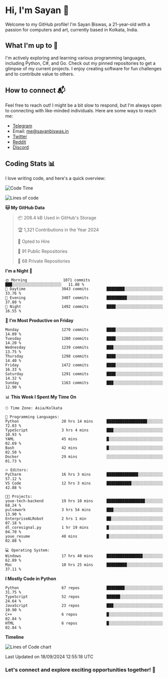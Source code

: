 # Hi, I'm Sayan 👋

Welcome to my GitHub profile! I'm Sayan Biswas, a 21-year-old with a passion for computers and art, currently based in Kolkata, India.

## What I'm up to 🚀

I'm actively exploring and learning various programming languages, including Python, C#, and Go. Check out my pinned repositories to get a glimpse of my current projects. I enjoy creating software for fun challenges and to contribute value to others.

## How to connect 📬

Feel free to reach out! I might be a bit slow to respond, but I'm always open to connecting with like-minded individuals. Here are some ways to reach me:

- [Telegram](https://t.me/dank_as_fuck)
- Email: [me@sayanbiswas.in](mailto:me@sayanbiswas.in)
- [Twitter](https://twitter.com/TheDankDel)
- [Reddit](https://www.reddit.com/user/dank_as_fuck_/)
- [Discord](https://discordapp.com/users/506536929152466945)

## Coding Stats 📊

I love writing code, and here's a quick overview:

<!--START_SECTION:waka-->
![Code Time](http://img.shields.io/badge/Code%20Time-1%2C767%20hrs%2028%20mins-blue)

![Lines of code](https://img.shields.io/badge/From%20Hello%20World%20I%27ve%20Written-6.0%20million%20lines%20of%20code-blue)

**🐱 My GitHub Data** 

> 📦 208.4 kB Used in GitHub's Storage 
 > 
> 🏆 1,321 Contributions in the Year 2024
 > 
> 💼 Opted to Hire
 > 
> 📜 91 Public Repositories 
 > 
> 🔑 68 Private Repositories 
 > 
**I'm a Night 🦉** 

```text
🌞 Morning                1071 commits        ███░░░░░░░░░░░░░░░░░░░░░░   11.88 % 
🌆 Daytime                3043 commits        ████████░░░░░░░░░░░░░░░░░   33.76 % 
🌃 Evening                3407 commits        █████████░░░░░░░░░░░░░░░░   37.80 % 
🌙 Night                  1492 commits        ████░░░░░░░░░░░░░░░░░░░░░   16.55 % 
```
📅 **I'm Most Productive on Friday** 

```text
Monday                   1270 commits        ████░░░░░░░░░░░░░░░░░░░░░   14.09 % 
Tuesday                  1280 commits        ████░░░░░░░░░░░░░░░░░░░░░   14.20 % 
Wednesday                1239 commits        ███░░░░░░░░░░░░░░░░░░░░░░   13.75 % 
Thursday                 1298 commits        ████░░░░░░░░░░░░░░░░░░░░░   14.40 % 
Friday                   1472 commits        ████░░░░░░░░░░░░░░░░░░░░░   16.33 % 
Saturday                 1291 commits        ████░░░░░░░░░░░░░░░░░░░░░   14.32 % 
Sunday                   1163 commits        ███░░░░░░░░░░░░░░░░░░░░░░   12.90 % 
```


📊 **This Week I Spent My Time On** 

```text
🕑︎ Time Zone: Asia/Kolkata

💬 Programming Languages: 
Python                   20 hrs 14 mins      ██████████████████░░░░░░░   72.03 % 
TypeScript               3 hrs 4 mins        ███░░░░░░░░░░░░░░░░░░░░░░   10.93 % 
YAML                     45 mins             █░░░░░░░░░░░░░░░░░░░░░░░░   02.69 % 
Bash                     42 mins             █░░░░░░░░░░░░░░░░░░░░░░░░   02.50 % 
Docker                   29 mins             ░░░░░░░░░░░░░░░░░░░░░░░░░   01.73 % 

🔥 Editors: 
PyCharm                  16 hrs 3 mins       ██████████████░░░░░░░░░░░   57.12 % 
VS Code                  12 hrs 3 mins       ███████████░░░░░░░░░░░░░░   42.88 % 

🐱‍💻 Projects: 
youe-tech-backend        19 hrs 10 mins      █████████████████░░░░░░░░   68.24 % 
pulsework                3 hrs 54 mins       ███░░░░░░░░░░░░░░░░░░░░░░   13.90 % 
EnterpriseALRobot        2 hrs 1 min         ██░░░░░░░░░░░░░░░░░░░░░░░   07.18 % 
dl_coresignal.py         1 hr 19 mins        █░░░░░░░░░░░░░░░░░░░░░░░░   04.70 % 
youe_resume              48 mins             █░░░░░░░░░░░░░░░░░░░░░░░░   02.88 % 

💻 Operating System: 
Windows                  17 hrs 40 mins      ████████████████░░░░░░░░░   62.89 % 
Mac                      10 hrs 25 mins      █████████░░░░░░░░░░░░░░░░   37.11 % 
```

**I Mostly Code in Python** 

```text
Python                   67 repos            ████████░░░░░░░░░░░░░░░░░   31.75 % 
TypeScript               52 repos            ██████░░░░░░░░░░░░░░░░░░░   24.64 % 
JavaScript               23 repos            ███░░░░░░░░░░░░░░░░░░░░░░   10.90 % 
C++                      6 repos             █░░░░░░░░░░░░░░░░░░░░░░░░   02.84 % 
HTML                     6 repos             █░░░░░░░░░░░░░░░░░░░░░░░░   02.84 % 
```



**Timeline**

![Lines of Code chart](https://raw.githubusercontent.com/Dank-del/Dank-del/main/assets/bar_graph.png)


 Last Updated on 18/09/2024 12:55:18 UTC
<!--END_SECTION:waka-->

### Let's connect and explore exciting opportunities together! 🚀
